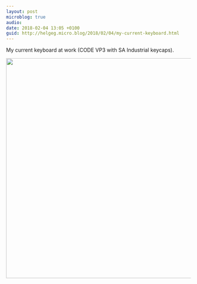 ```yaml
---
layout: post
microblog: true
audio: 
date: 2018-02-04 13:05 +0100
guid: http://helgeg.micro.blog/2018/02/04/my-current-keyboard.html
---
```

My current keyboard at work (CODE VP3 with SA Industrial keycaps). 

<img src="http://microblog.helgegudmundsen.com/uploads/2018/f9f76ec381.jpg" width="600" height="600" />
